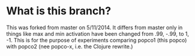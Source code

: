 What is this branch?
=======

This was forked from master on 5/11/2014.  It differs from master only in
things like max and min activation have been changed from .99, -.99, to
1, -1.  This is for the purpose of experiments comparing popco1
(this popco) with popco2 (nee popco-x, i.e. the Clojure rewrite.)
